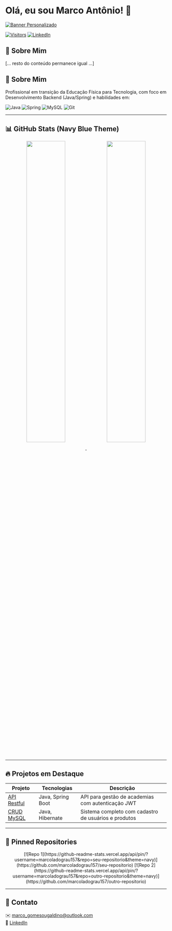 # Olá, eu sou Marco Antônio! 👋

[![Banner Personalizado](https://github-readme-header-generator.vercel.app/api?text=Marco+Antônio+-+Java+Developer&subtext=Desenvolvedor+Backend+Spring+Boot&bg_color=0d1117&text_color=58a6ff)](https://github.com/marcoladograu157)

[![Visitors](https://komarev.com/ghpvc/?username=marcoladograu157&color=58a6ff&style=flat-square)](https://github.com/marcoladograu157)
[![LinkedIn](https://img.shields.io/badge/LinkedIn-0077B5?style=for-the-badge&logo=linkedin&logoColor=white)](https://www.linkedin.com/in/marco-gomes-240973248)

## 🚀 Sobre Mim
[... resto do conteúdo permanece igual ...]
## 🚀 Sobre Mim
Profissional em transição da Educação Física para Tecnologia, com foco em Desenvolvimento Backend (Java/Spring) e habilidades em:

![Java](https://img.shields.io/badge/Java-ED8B00?style=for-the-badge&logo=openjdk&logoColor=white)
![Spring](https://img.shields.io/badge/Spring-6DB33F?style=for-the-badge&logo=spring&logoColor=white)
![MySQL](https://img.shields.io/badge/MySQL-005C84?style=for-the-badge&logo=mysql&logoColor=white)
![Git](https://img.shields.io/badge/Git-F05032?style=for-the-badge&logo=git&logoColor=white)

---

## 📊 GitHub Stats (Navy Blue Theme)

<div align="center">
  <a href="https://github.com/marcoladograu157">
    <img align="center" src="https://github-readme-stats.vercel.app/api?username=marcoladograu157&theme=navy&show_icons=true&hide_border=true&bg_color=0d1117&title_color=58a6ff&icon_color=58a6ff&text_color=c9d1d9&include_all_commits=true" style="border-radius: 10px; width: 49%"/>
  </a>
  <a href="https://github.com/marcoladograu157">
    <img align="center" src="https://github-readme-stats.vercel.app/api/top-langs/?username=marcoladograu157&theme=navy&layout=compact&hide_border=true&bg_color=0d1117&title_color=58a6ff&text_color=c9d1d9&hide=html,css" style="border-radius: 10px; width: 49%" />
  </a>
</div>

---

## 🔥 Projetos em Destaque

| Projeto | Tecnologias | Descrição |
|---------|------------|-----------|
| [API Restful](https://github.com/marcoladograu157/seu-projeto) | Java, Spring Boot | API para gestão de academias com autenticação JWT |
| [CRUD MySQL](https://github.com/marcoladograu157/outro-projeto) | Java, Hibernate | Sistema completo com cadastro de usuários e produtos |

---

## 📌 Pinned Repositories
<div align="center">
  [![Repo 1](https://github-readme-stats.vercel.app/api/pin/?username=marcoladograu157&repo=seu-repositorio&theme=navy)](https://github.com/marcoladograu157/seu-repositorio)
  [![Repo 2](https://github-readme-stats.vercel.app/api/pin/?username=marcoladograu157&repo=outro-repositorio&theme=navy)](https://github.com/marcoladograu157/outro-repositorio)
</div>

---

## 📩 Contato
✉️ [marco_gomesougaldino@outlook.com](mailto:marco_gomesougaldino@outlook.com)  
💬 [LinkedIn](https://www.linkedin.com/in/marco-gomes-240973248)  

